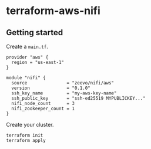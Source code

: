 # terraform-aws-nifi

## Getting started

Create a `main.tf`.

```
provider "aws" {
  region = "us-east-1"
}

module "nifi" {
  source               = "zeevo/nifi/aws"
  version              = "0.1.0"
  ssh_key_name         = "my-aws-key-name"
  ssh_public_key       = "ssh-ed25519 MYPUBLICKEY..."
  nifi_node_count      = 3
  nifi_zookeeper_count = 1
}
```

Create your cluster.

```
terraform init
terraform apply
```
